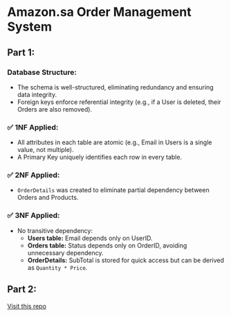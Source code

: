 # Amazon.sa Order Management System

## Part 1:
### Database Structure:
- The schema is well-structured, eliminating redundancy and ensuring data integrity.
- Foreign keys enforce referential integrity (e.g., if a User is deleted, their Orders are also removed).

### ✅ 1NF Applied:
- All attributes in each table are atomic (e.g., Email in Users is a single value, not multiple).
- A Primary Key uniquely identifies each row in every table.

### ✅ 2NF Applied:
- `OrderDetails` was created to eliminate partial dependency between Orders and Products.

### ✅ 3NF Applied:
- No transitive dependency:  
  - **Users table:** Email depends only on UserID.  
  - **Orders table:** Status depends only on OrderID, avoiding unnecessary dependency.  
  - **OrderDetails:** SubTotal is stored for quick access but can be derived as `Quantity * Price`.

## Part 2:
[Visit this repo](https://github.com/pylena/Amazon_Java.git)
